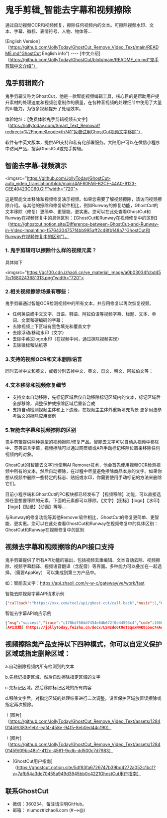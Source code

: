 # 鬼手剪辑_智能去字幕和视频擦除
通过自动视频OCR和视频修复，擦除任何视频内的文本。可擦除视频水印、文本、字幕、徽标、表情符号、人物、物体等…

[English Version]（https://github.com/JollyToday/GhostCut_Remove_Video_Text/main/README.md"GhostCut English info") ---- [中文介绍]（https://github.com/JollyToday/GhostCut/blob/main/README_cn.md"鬼手剪辑中文介绍"）

## 鬼手剪辑简介
鬼手剪辑又称为GhostCut，他是一款智能视频编辑工具，核心目的是帮助用户提升素材的处理速度和视频创意制作的质量，在各种音视频的处理细节中使用了大量的AI能力，为很多视频提升了处理效率。

体验地址：【免费体验鬼手剪辑视频去文字】（https://jollytoday.com/Smart_Text_Removal?redirect=%2Fhome&code=th741“免费试用GhostCut视频文字移除”）

软件有中英文版本，提供API支持和私有化部署服务。大陆用户可以在微信小程序中访问产品，搜索GhostCut或鬼手剪辑。

## 智能去字幕-视频演示
<imgsrc="https://github.com/JollyToday/GhostCut-auto_video_translation/blob/main/4AF80FA6-B2CE-44A0-9123-CEE40423CC60.GIF"width="720">

这是智能文本移除和视频修复演示视频。如果您需要了解视频擦除，请访问视频擦除介绍。与其他的擦除和修复软件相比，例如Runway的修复功能，GhostCut的文本移除（修复）更简单、更智能、更实惠。您可以在此处查看GhostCut和Runway在视频修复中的具体区别：【GhostCut和Runway在视频修复中的区别】（https://ghostcut.notion.site/Difference-between-GhostCut-and-Runway-in-Video-Inpainting-f5764304757f4bb995aff2c48fb148a7“GhostCut和Runway在视频修复中的区别”）。

### 1. 鬼手剪辑可以擦除什么样的视频元素？

具体如下

<imgsrc="https://gc100.cdn.izhaoli.cn/ve_material_image/a0b03034fcbd457c/1680243681313.png"width="720">

### 2.相关视频擦除场景有哪些：

鬼手剪辑通过智能OCR检测视频中的所有文本，并应用修复以再次恢复视频。

- 任何英语或中文文字、日语、韩语、阿拉伯语等视频字幕、标题、文本、单词、文案和硬编码的字幕；
- 去除视频上下区域有黑色填充和覆盖文字
- 去除浮动/移动水印（文字）
- 去除中英文logo水印（在视频中间，通过抹除视频实现）
- 去除徽标和贴纸等

### 3.支持的视频OCR和文本删除语言
同时去掉中文和英文，或者分别去掉中文、英文、日文、韩文、阿拉伯文等；

### 4.文本移除和视频修复细节

- 支持文本自动移除，先标记区域后仅自动移除标记区域内的文本，标记区域后全部移除，调整保护或擦除区域后重新合成
- 支持自动检测视频主体和上下边缘，在视频主主体外重新填充背景
更多用法参考后文的擦除应用案例

### 5.智能去字幕和视频擦除的区别
鬼手剪辑提供两种类型的视频擦除/修复产品。智能去文字可以自动从视频中移除中、英等语言字幕，视频擦除可以通过网页版或API手动标记移除位置来移除任何视频内的对象。

GhostCut的[智能去文字]也使用AI Remover技术，他会首先使用视频OCR检测视频中所有的文本，然后自动擦除，在过程中尽量避免擦除商品本身的文字。如果你想从视频中删除一些特定的标志、贴纸或水印，你需要使用手动标记的方法来删除它们。

目前小程序端和GhostCut的PC板块都已经发布了【视频移除】功能，可以直接选择任意想要移除的元素，下面的元素都可以移除。【文字】【图标】【logo】【水印】【logo】【贴纸】【动画】等等…

与Runway的修复功能等其他Remover软件相比，GhostCut的修复更简单、更智能、更实惠。您可以在此处查看GhostCut和Runway在视频修复中的具体区别：GhostCut和Runway在视频修复中的区别

## 视频去字幕和视频擦除的API接口支持
鬼手剪辑提供了所有API功能的输出，包括视频去重编辑、文本自动去除、视频擦除、视频字幕翻译、视频语音翻译（含配音）等界面。多种能力可以叠加在一起选择。（需要AppKey）
可以集成到第三方产品中。

如：智能去文字：https://api.zhaoli.com/v-w-c/gateway/ve/work/fast

智能去除视频字幕API请求示例
```json
{"callback":"https://xxx.com/tool/api/ghost-cut/call-back","music":2,"musicRegion":"","needChineseOcclude":1,"needCrop":0,"needMask":0,"needMirror":0,"needRescale":0,"needShift":0,"needTransition":0,"needTrim":0,"outUserId":"624585","randomBorder":0,"resolution":"720p","uid":"xxx","urls":["https://v.douyin.com/Sqv7vgw/"]}
```

智能去字幕API响应示例
```json
{"msg":"success","trace":"c178bdf50dd7454e8db672f0e44593c4","code":1000,"body":{"idProject":220925302,"dataList":[{"url":"https://v.douyin.com/Sqv7vgw/","id":476993630}]}}
[API文档]（https://jollytoday.feishu.cn/docx/LSNzdoGtOoTSqsxM4K8cooc7nAcGhostCutAPI文档）
```

## 视频擦除类产品支持以下四种模式，你可以自定义保护区域或指定删除区域：

a.自动删除视频内所有检测到的文本

b.先标记指定区域，然后自动擦除指定区域的文字

c.先标记区域，然后移除标记区域的所有内容

d.移除文字后，对指定区域的处理结果进行二次调整，设置保护区域放置误擦除或指定再次擦除。

！[图片]（https://github.com/JollyToday/GhostCut_Remove_Video_Text/assets/128401459/383e1eb1-eaf4-458e-94f5-8eb0ed44c190）

！[图片]（https://github.com/JollyToday/GhostCut_Remove_Video_Text/assets/128401459/09bc48c1-412c-4561-9cdb-dd500c7d7983）

- [GhostCut用户指南]（https://ghostcut.notion.site/5df83fa6726747b39bd4272a052c1bc1?v=7afb54a3dc70455a949d3945bb0c4221GhostCut用户指南）


## 联系GhostCut
- 微信：360254，备注请注明GitHub。
- 邮箱： niumoz#izhaoli.com (#-->@)

